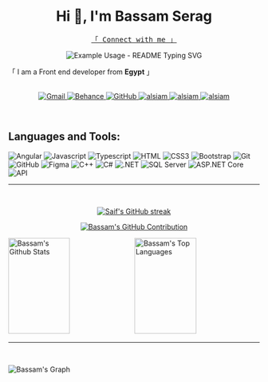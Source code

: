 <h1 align="center">Hi 👋, I'm Bassam Serag</h1>
<p align="center"> 
  <samp>
    <a href="#">「 Connect with me 」</a>
    <br>
    <p align="center">
  <img src="https://readme-typing-svg.demolab.com/?lines=I+am+Front+end+developer+from+Egypt!;&font=Fira%20Code&center=true&width=380&height=50&duration=4000&pause=1000" alt="Example Usage - README Typing SVG">
</p>
    「 I am a Front end developer from <b>Egypt</b> 」
    <br>
    <br>
  </samp>
</p>
<p align="center">
  <a href="mailto:bassamserag055@gmail.com" target="_blank">
  <img src="https://img.shields.io/badge/Gmail-D14836?style=for-the-badge&logo=gmail&logoColor=white" alt="Gmail" />
</a>
 <a href="https://www.behance.net/bassamserag" target="_blank">
  <img src="https://img.shields.io/badge/Behance-1769FF?style=for-the-badge&logo=behance&logoColor=white" alt="Behance" />
</a>
<a href="https://github.com/Bassam-Serag" target="_blank">
  <img src="https://img.shields.io/badge/GitHub-181717?style=for-the-badge&logo=github&logoColor=white" alt="GitHub" />
</a>

 <a href="https://linkedin.com/in/bassam-serag-756292254" target="_blank">
  <img src="https://img.shields.io/badge/LinkedIn-0077B5?style=for-the-badge&logo=linkedin&logoColor=white" alt="alsiam"/>
 </a>

 <a href="https://www.instagram.com/bassam_serag_99/" target="_blank">
  <img src="https://img.shields.io/badge/Instagram-fe4164?style=for-the-badge&logo=instagram&logoColor=white" alt="alsiam" />
 </a> 
 <a href="https://www.facebook.com/profile.php?id=100008375294545" target="_blank">
  <img src="https://img.shields.io/badge/Facebook-20BEFF?&style=for-the-badge&logo=facebook&logoColor=white" alt="alsiam"  />
  </a> 
  
</p>
<br />


## Languages and Tools:
![Angular](https://img.shields.io/badge/Angular-DD0031?style=for-the-badge&logo=angular&logoColor=white)
![Javascript](https://img.shields.io/badge/Javascript-F0DB4F?style=for-the-badge&labelColor=black&logo=javascript&logoColor=F0DB4F)
![Typescript](https://img.shields.io/badge/Typescript-007acc?style=for-the-badge&labelColor=black&logo=typescript&logoColor=007acc)
![HTML](https://img.shields.io/badge/HTML5-E34F26?style=for-the-badge&logo=html5&logoColor=white)
![CSS3](https://img.shields.io/badge/CSS3-1572B6?style=for-the-badge&logo=css3&logoColor=white)
![Bootstrap](https://img.shields.io/badge/Bootstrap-563D7C?style=for-the-badge&logo=bootstrap&logoColor=white)
![Git](https://img.shields.io/badge/Git-F05032?style=for-the-badge&logo=git&logoColor=white)
![GitHub](https://img.shields.io/badge/GitHub-181717?style=for-the-badge&logo=github&logoColor=white)
![Figma](https://img.shields.io/badge/Figma-F24E1E?style=for-the-badge&logo=figma&logoColor=white)
![C++](https://img.shields.io/badge/C++-00599C?style=for-the-badge&logo=c%2B%2B&logoColor=white)
![C#](https://img.shields.io/badge/C%23-239120?style=for-the-badge&logo=c-sharp&logoColor=white)
![.NET](https://img.shields.io/badge/.NET-512BD4?style=for-the-badge&logo=.net&logoColor=white)
![SQL Server](https://img.shields.io/badge/Microsoft_SQL_Server-CC2927?style=for-the-badge&logo=microsoft%20sql%20server&logoColor=white)
![ASP.NET Core](https://img.shields.io/badge/ASP.NET_Core-512BD4?style=for-the-badge&logo=.net&logoColor=white)
![API](https://img.shields.io/badge/API-009688?style=for-the-badge&logo=api&logoColor=white)

<hr/>
<br/>
<p align="center">
  <a href="https://github.com/Bassam-Serag">
    <img src="https://github-readme-streak-stats.herokuapp.com/?user=bassam-serag&theme=radical&border=7F3FBF&background=0D1117" alt="Saif's GitHub streak"/>
  </a>
</p>

<p align="center">
  <a href="https://github.com/Bassam-Serag">
    <img src="https://github-profile-summary-cards.vercel.app/api/cards/profile-details?username=bassam-serag&theme=radical" alt="Bassam's GitHub Contribution"/>
  </a>
</p>

<a> 
    <a href="https://github.com/Bassam-Serag"><img alt="Bassam's Github Stats" src="https://github-readme-stats.vercel.app/api?username=bassam-serag&show_icons=true&count_private=true&theme=react&border_color=7F3FBF&bg_color=0D1117&title_color=F85D7F&icon_color=F8D866" height="192px" width="49.5%"/></a>
  <a href="https://github.com/Bassam-Serag"><img alt="Bassam's Top Languages" src="https://github-readme-stats.vercel.app/api/top-langs?username=bassam-serag&langs_count=8&layout=compact&theme=react&border_color=7F3FBF&bg_color=0D1117&title_color=F85D7F&icon_color=F8D866" height="192px" width="49.5%"/></a>
  <br/>
</a>

<hr/>
<br/>

![Bassam's Graph](https://github-readme-activity-graph.vercel.app/graph?username=bassam-serag&custom_title=Bassam's%20GitHub%20Activity%20Graph&bg_color=0D1117&color=7F3FBF&line=7F3FBF&point=7F3FBF&area_color=FFFFFF&title_color=FFFFFF&area=true)



